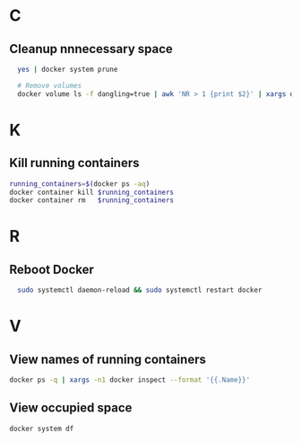 # C

## Cleanup nnnecessary space

```bash
  yes | docker system prune

  # Remove volumes
  docker volume ls -f dangling=true | awk 'NR > 1 {print $2}' | xargs docker volume rm
```

# K

## Kill running containers

```bash
running_containers=$(docker ps -aq)
docker container kill $running_containers
docker container rm   $running_containers
```

# R

## Reboot Docker

```bash
  sudo systemctl daemon-reload && sudo systemctl restart docker
```

# V

## View names of running containers

```bash
docker ps -q | xargs -n1 docker inspect --format '{{.Name}}'
```

## View occupied space

```bash
docker system df
```
